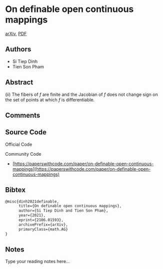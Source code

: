 
# On definable open continuous mappings

[arXiv](https://arxiv.org/abs/2106.01593), [PDF](https://arxiv.org/pdf/2106.01593.pdf)

## Authors

- Si Tiep Dinh
- Tien Son Pham

## Abstract

(ii) The fibers of $f$ are finite and the Jacobian of $f$ does not change sign on the set of points at which $f$ is differentiable.

## Comments



## Source Code

Official Code



Community Code

- [https://paperswithcode.com/paper/on-definable-open-continuous-mappings](https://paperswithcode.com/paper/on-definable-open-continuous-mappings)

## Bibtex

```tex
@misc{dinh2021definable,
      title={On definable open continuous mappings}, 
      author={Si Tiep Dinh and Tien Son Pham},
      year={2021},
      eprint={2106.01593},
      archivePrefix={arXiv},
      primaryClass={math.AG}
}
```

## Notes

Type your reading notes here...


